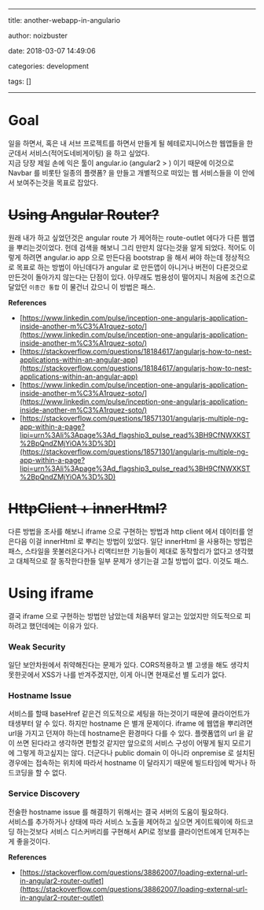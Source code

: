 
---

title:  another-webapp-in-angulario

author: noizbuster

date:   2018-03-07 14:49:06

categories: development

tags: []

---
# Goal

일을 하면서, 혹은 내 서브 프로젝트를 하면서 만들게 될 헤테로지니어스한 웹앱들을 한군데서 서비스(적어도네비게이팅) 을 하고 싶었다.  
지금 당장 제일 손에 익은 툴이 angular.io (angular2 > ) 이기 때문에 이것으로 Navbar 를 비롯탄 일종의 플랫폼? 을 만들고 개별적으로 떠있는 웹 서비스들을 이 안에서 보여주는것을 목표로 잡았다.

# ~~Using Angular Router?~~

원래 내가 하고 싶었던것은 angular route 가 제어하는 route-outlet 에다가 다른 웹앱을 뿌리는것이었다. 헌데 검색을 해보니 그리 만만치 않다는것을 알게 되었다. 적어도 이렇게 하려면 angular.io app 으로 만든다음 bootstrap 을 해서 써야 하는데 정상적으로 목표로 하는 방법이 아닌데다가 angular 로 만든앱이 아니거나 버전이 다른것으로 만든것이 돌아가지 않는다는 단점이 있다. 아무래도 범용성이 떨어지니 처음에 조건으로 달았던 `이종간 통합` 이 물건너 갔으니 이 방법은 패스.

__References__  

* [https://www.linkedin.com/pulse/inception-one-angularjs-application-inside-another-m%C3%A1rquez-soto/](https://www.linkedin.com/pulse/inception-one-angularjs-application-inside-another-m%C3%A1rquez-soto/)
* [https://stackoverflow.com/questions/18184617/angularjs-how-to-nest-applications-within-an-angular-app](https://stackoverflow.com/questions/18184617/angularjs-how-to-nest-applications-within-an-angular-app)
* [https://www.linkedin.com/pulse/inception-one-angularjs-application-inside-another-m%C3%A1rquez-soto/](https://www.linkedin.com/pulse/inception-one-angularjs-application-inside-another-m%C3%A1rquez-soto/)
* [https://stackoverflow.com/questions/18571301/angularjs-multiple-ng-app-within-a-page?lipi=urn%3Ali%3Apage%3Ad_flagship3_pulse_read%3BH9CfNWXKST%2BpQndZMjYiOA%3D%3D](https://stackoverflow.com/questions/18571301/angularjs-multiple-ng-app-within-a-page?lipi=urn%3Ali%3Apage%3Ad_flagship3_pulse_read%3BH9CfNWXKST%2BpQndZMjYiOA%3D%3D)

# ~~HttpClient + innerHtml?~~

다른 방법을 조사를 해보니 iframe 으로 구현하는 방법과 http client 에서 데이터를 얻은다음 이걸 innerHtml 로 뿌리는 방법이 있었다. 일단 innerHtml 을 사용하는 방법은 패스, 스타일을 못불러온다거나 리액티브한 기능들이 제대로 동작할리가 없다고 생각했고 대체적으로 잘 동작한다한들 일부 문제가 생기는걸 고칠 방법이 없다. 이것도 패스.

# Using iframe

결국 iframe 으로 구현하는 방법만 남았는데 처음부터 알고는 있었지만 의도적으로 피하려고 했던데에는 이유가 있다.

### Weak Security
일단 보안차원에서 취약해진다는 문제가 있다. CORS적용하고 별 고생을 해도 생각치 못한곳에서 XSS가 나를 반겨주겠지만, 이게 아니면 현재로선 별 도리가 없다.

### Hostname Issue
서비스를 할때 baseHref 같은건 의도적으로 세팅을 하는것이기 때문에 클라이언트가 태생부터 알 수 있다. 하지만 hostname 은 별개 문제이다. iframe 에 웹앱을 뿌리려면 url을 가지고 던져야 하는데 hostname은 환경마다 다를 수 있다. 플랫폼앱의 url 을 같이 쓰면 된다라고 생각하면 편할것 같지만 앞으로의 서비스 구성이 어떻게 될지 모르기에 그렇게 하고싶지는 않다. 더군다나 public domain 이 아니라 onpremise 로 설치된 경우에는 접속하는 위치에 따라서 hostname 이 달라지기 때문에 빌드타임에 박거나 하드코딩을 할 수 없다.

### Service Discovery
전술한 hostname issue 를 해결하기 위해서는 결국 서버의 도움이 필요하다.  
서비스를 추가하거나 상태에 따라 서비스 노출을 제어하고 싶으면 게이트웨이에 하드코딩 하는것보다 서비스 디스커버리를 구현해서 API로 정보를 클라이언트에게 던져주는게 좋을것이다.

__References__  
* [https://stackoverflow.com/questions/38862007/loading-external-url-in-angular2-router-outlet](https://stackoverflow.com/questions/38862007/loading-external-url-in-angular2-router-outlet)
